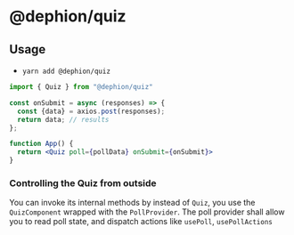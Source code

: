 # @dephion/quiz

## Usage

- `yarn add @dephion/quiz`

```jsx
import { Quiz } from "@dephion/quiz"

const onSubmit = async (responses) => {
  const {data} = axios.post(responses);
  return data; // results
};

function App() {
  return <Quiz poll={pollData} onSubmit={onSubmit}>
}
```

### Controlling the Quiz from outside

You can invoke its internal methods by instead of `Quiz`,
you use the `QuizComponent` wrapped with the `PollProvider`.
The poll provider shall allow you to read poll state, and dispatch actions
like `usePoll`, `usePollActions`
